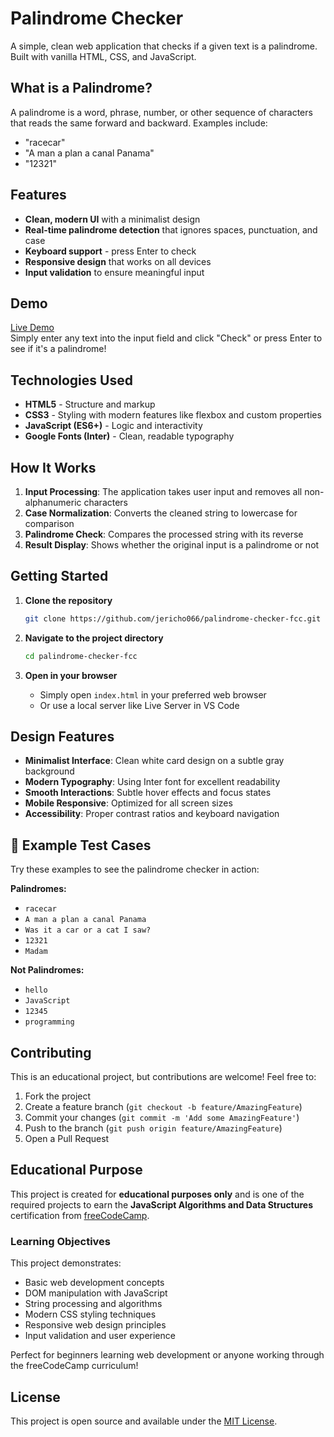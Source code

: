 # Palindrome Checker

A simple, clean web application that checks if a given text is a palindrome. Built with vanilla HTML, CSS, and JavaScript.

##  What is a Palindrome?

A palindrome is a word, phrase, number, or other sequence of characters that reads the same forward and backward. Examples include:
- "racecar"
- "A man a plan a canal Panama"
- "12321"

##  Features

- **Clean, modern UI** with a minimalist design
- **Real-time palindrome detection** that ignores spaces, punctuation, and case
- **Keyboard support** - press Enter to check
- **Responsive design** that works on all devices
- **Input validation** to ensure meaningful input

##  Demo
[Live Demo](https://jericho066.github.io/palindrome-checker-fcc/) <br>
Simply enter any text into the input field and click "Check" or press Enter to see if it's a palindrome!

##  Technologies Used

- **HTML5** - Structure and markup
- **CSS3** - Styling with modern features like flexbox and custom properties
- **JavaScript (ES6+)** - Logic and interactivity
- **Google Fonts (Inter)** - Clean, readable typography


##  How It Works

1. **Input Processing**: The application takes user input and removes all non-alphanumeric characters
2. **Case Normalization**: Converts the cleaned string to lowercase for comparison
3. **Palindrome Check**: Compares the processed string with its reverse
4. **Result Display**: Shows whether the original input is a palindrome or not

##  Getting Started

1. **Clone the repository**
   ```bash
   git clone https://github.com/jericho066/palindrome-checker-fcc.git
   ```

2. **Navigate to the project directory**
   ```bash
   cd palindrome-checker-fcc
   ```

3. **Open in your browser**
   - Simply open `index.html` in your preferred web browser
   - Or use a local server like Live Server in VS Code

##  Design Features

- **Minimalist Interface**: Clean white card design on a subtle gray background
- **Modern Typography**: Using Inter font for excellent readability
- **Smooth Interactions**: Subtle hover effects and focus states
- **Mobile Responsive**: Optimized for all screen sizes
- **Accessibility**: Proper contrast ratios and keyboard navigation

## 🧪 Example Test Cases

Try these examples to see the palindrome checker in action:

**Palindromes:**
- `racecar`
- `A man a plan a canal Panama`
- `Was it a car or a cat I saw?`
- `12321`
- `Madam`

**Not Palindromes:**
- `hello`
- `JavaScript`
- `12345`
- `programming`

##  Contributing

This is an educational project, but contributions are welcome! Feel free to:

1. Fork the project
2. Create a feature branch (`git checkout -b feature/AmazingFeature`)
3. Commit your changes (`git commit -m 'Add some AmazingFeature'`)
4. Push to the branch (`git push origin feature/AmazingFeature`)
5. Open a Pull Request

##  Educational Purpose

This project is created for **educational purposes only** and is one of the required projects to earn the **JavaScript Algorithms and Data Structures** certification from [freeCodeCamp](https://www.freecodecamp.org/learn/javascript-algorithms-and-data-structures-v8/).

### Learning Objectives

This project demonstrates:
- Basic web development concepts
- DOM manipulation with JavaScript
- String processing and algorithms
- Modern CSS styling techniques
- Responsive web design principles
- Input validation and user experience

Perfect for beginners learning web development or anyone working through the freeCodeCamp curriculum!

##  License

This project is open source and available under the [MIT License](https://github.com/jericho066/palindrome-checker-fcc/blob/main/LICENSE).

